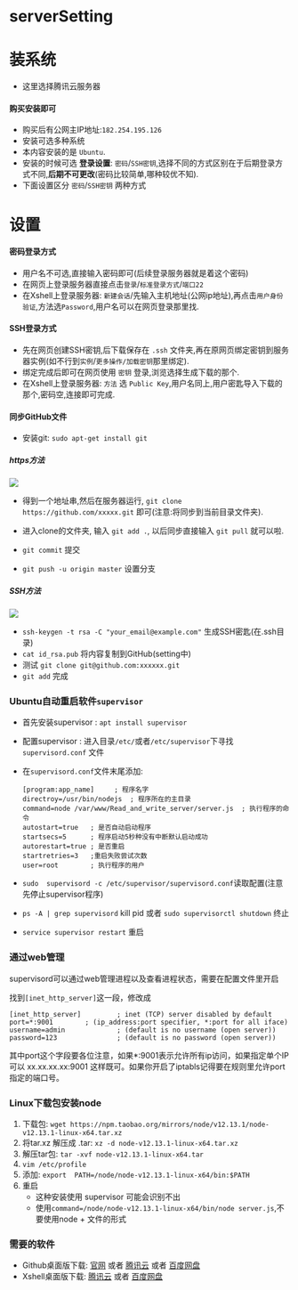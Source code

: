 # serverSetting
   
# 装系统
* 这里选择腾讯云服务器
  

#### 购买安装即可

* 购买后有公网主IP地址:`182.254.195.126`
* 安装可选多种系统
* 本内容安装的是 `Ubuntu`.
* 安装的时候可选 **登录设置**: `密码`/`SSH密钥`,选择不同的方式区别在于后期登录方式不同,**后期不可更改**(密码比较简单,哪种较优不知).
* 下面设置区分  `密码`/`SSH密钥` 两种方式



# 设置


#### 密码登录方式

* 用户名不可选,直接输入密码即可(后续登录服务器就是着这个密码)
* 在网页上登录服务器直接点击`登录`/`标准登录方式`/`端口22`
* 在Xshell上登录服务器: `新建会话`/先输入主机地址(公网ip地址),再点击`用户身份验证`,方法选`Password`,用户名可以在网页登录那里找.

#### SSH登录方式

* 先在网页创建SSH密钥,后下载保存在 `.ssh` 文件夹,再在原网页绑定密钥到服务器实例(如不行到`实例`/`更多操作/加载密钥`那里绑定).
* 绑定完成后即可在网页使用 `密钥` 登录,浏览选择生成下载的那个.
* 在Xshell上登录服务器: `方法` 选 `Public Key`,用户名同上,用户密匙导入下载的那个,密码空,连接即可完成.

#### 同步GitHub文件

* 安装git: `sudo apt-get install git`
##### https方法 
  
  ![](images/https_clone.png)

* 得到一个地址串,然后在服务器运行, `git clone https://github.com/xxxxx.git` 即可(注意:将同步到当前目录文件夹).
* 进入clone的文件夹, 输入 `git add .`, 以后同步直接输入 `git pull` 就可以啦.

* `git commit` 提交
* `git push -u origin master` 设置分支

##### SSH方法 

  ![](images/ssh_clone.png)

* `ssh-keygen -t rsa -C "your_email@example.com"` 生成SSH密匙(在.ssh目录)
* `cat id_rsa.pub` 将内容复制到GitHub(setting中) 
* 测试 `git clone git@github.com:xxxxxx.git`
* `git add` 完成




### Ubuntu自动重启软件`supervisor `

* 首先安装supervisor : `apt install supervisor`
* 配置supervisor : 进入目录`/etc/`或者`/etc/supervisor`下寻找 `supervisord.conf` 文件
* 在`supervisord.conf`文件末尾添加:
  
   ```
   [program:app_name]     ; 程序名字
   directroy=/usr/bin/nodejs  ; 程序所在的主目录
   command=node /var/www/Read_and_write_server/server.js  ; 执行程序的命令  
   autostart=true   ; 是否自动启动程序
   startsecs=5      ; 程序启动5秒种没有中断默认启动成功
   autorestart=true ; 是否重启
   startretries=3   ;重启失败尝试次数
   user=root        ; 执行程序的用户
   ```
    
* `sudo  supervisord -c /etc/supervisor/supervisord.conf`读取配置(注意先停止supervisor程序)
  
  
* `ps -A | grep supervisord` kill pid 或者 `sudo supervisorctl shutdown` 终止
* `service supervisor restart` 重启

### 通过web管理
  supervisord可以通过web管理进程以及查看进程状态，需要在配置文件里开启

  找到`[inet_http_server]`这一段，修改成
  ```
  [inet_http_server]         ; inet (TCP) server disabled by default
  port=*:9001        ; (ip_address:port specifier, *:port for all iface)
  username=admin             ; (default is no username (open server))
  password=123               ; (default is no password (open server))
  ```
  其中port这个字段要各位注意，如果*:9001表示允许所有ip访问，如果指定单个IP可以 xx.xx.xx.xx:9001 这样既可。如果你开启了iptabls记得要在规则里允许port指定的端口号。


### Linux下载包安装node

1. 下载包: `wget https://npm.taobao.org/mirrors/node/v12.13.1/node-v12.13.1-linux-x64.tar.xz`
2. 将tar.xz 解压成 .tar: `xz -d node-v12.13.1-linux-x64.tar.xz`
3. 解压tar包: `tar -xvf node-v12.13.1-linux-x64.tar`
4. `vim /etc/profile`
5. 添加:  `export  PATH=/node/node-v12.13.1-linux-x64/bin:$PATH`
6. 重启
   * 这种安装使用 supervisor 可能会识别不出
   * 使用`command=/node/node-v12.13.1-linux-x64/bin/node server.js`,不要使用node +  文件的形式



### 需要的软件

* Github桌面版下载: [官网](https://desktop.github.com/) 或者 [腾讯云](https://share.weiyun.com/5opM4Qs) 或者 [百度网盘](https://pan.baidu.com/s/15iZCRjez6lY1fCsvVdlDLA)
* Xshell桌面版下载: [腾讯云](https://share.weiyun.com/5moQtKQ) 或者 [百度网盘](https://pan.baidu.com/s/1zXBxDvrVCqmI49y_otGyvg)

